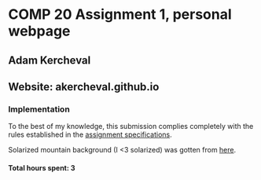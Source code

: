 # COMP 20 Assignment 1, personal webpage
## Adam Kercheval
## Website: akercheval.github.io

### Implementation
To the best of my knowledge, this submission complies completely with the
rules established in the [assignment specifications](https://tuftsdev.github.io/WebProgramming/assignments/a1.html).

Solarized mountain background (I <3 solarized) was gotten from [here](https://www.reddit.com/r/MinimalWallpaper/comments/35ejoc/solarized_mountains_2880x1800/).

#### Total hours spent: 3
